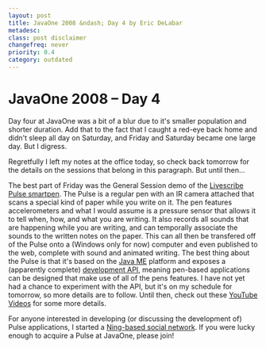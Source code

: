 ```yaml
---
layout: post
title: JavaOne 2008 &ndash; Day 4 by Eric DeLabar
metadesc: 
class: post disclaimer
changefreq: never
priority: 0.4
category: outdated
---
```

# JavaOne 2008 &ndash; Day 4

Day four at JavaOne was a bit of a blur due to it's smaller population and shorter duration. 
Add that to the fact that I caught a red-eye back home and didn't sleep all day on Saturday, 
and Friday and Saturday became one large day.  But I digress.

Regretfully I left my notes at the office today, so check back tomorrow for the details on 
the sessions that belong in this paragraph.  But until then...

The best part of Friday was the General Session demo of the 
[Livescribe Pulse smartpen](http://www.livescribe.com/smartpen/index.html). 
The Pulse is a regular pen with an IR camera attached that scans 
a special kind of paper while you write on it.  The pen features accelerometers and what I 
would assume is a pressure sensor that allows it to tell when, how, and what you are writing. 
It also records all sounds that are happening while you are writing, and can temporally associate 
the sounds to the written notes on the paper.  This can all then be transfered off of the Pulse 
onto a (Windows only for now) computer and even published to the web, complete with sound and 
animated writing.  The best thing about the Pulse is that it's based on the 
[Java ME](http://java.sun.com/javame/index.jsp) platform 
and exposes a (apparently complete) 
[development API](http://www.livescribe.com/cgi-bin/WebObjects/LDApp.woa/wa/DeveloperOverviewPage), 
meaning pen-based applications can be designed that make use of 
all of the pens features.  I have not yet had a chance to experiment with the API, 
but it's on my schedule for tomorrow, so more details are to follow.  Until then, check out 
these [YouTube](http://www.youtube.com/watch?v=e2JGOSF9G8c) 
[Videos](http://www.youtube.com/watch?v=mz00Wg9Z-AM) for some more details.

For anyone interested in developing (or discussing the development of) Pulse applications, 
I started a [Ning-based social network](http://livescribe.ning.com/).  If you were 
lucky enough to acquire a Pulse at JavaOne, please join!
